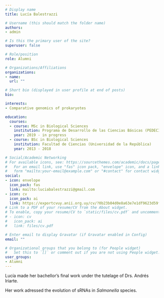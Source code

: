 ```yaml
---
# Display name
title: Lucía Balestrazzi

# Username (this should match the folder name)
authors:
- admin

# Is this the primary user of the site?
superuser: false

# Role/position
role: Alumni

# Organizations/Affiliations
organizations:
- name: 
  url: ""

# Short bio (displayed in user profile at end of posts)
bio: 

interests:
- Comparative genomics of prokaryotes

education:
  courses:
  - course: MSc in Biological Sciences
    institution: Programa de Desarrollo de las Ciencias Básicas (PEDECIBA)
    year: 2019 - in progress
  - course: BSc in Biological Sciences
    institution: Facultad de Ciencias (Universidad de la República)
    year: 2013 - 2018

# Social/Academic Networking
# For available icons, see: https://sourcethemes.com/academic/docs/page-builder/#icons
#   For an email link, use "fas" icon pack, "envelope" icon, and a link in the
#   form "mailto:your-email@example.com" or "#contact" for contact widget.
social:
- icon: envelope
  icon_pack: fas
  link: mailto:luciabalestrazzi@gmail.com
- icon: cv
  icon_pack: ai
  link: https://exportcvuy.anii.org.uy/cv/?0b23b04d0e8a63e7e1df9623d59f40943456767bbad0660cf7f03d405694a299254a0d706ede91df3a6dfd1ac55afea22b3d69586cd25a0ac7ab6ba6bf3a3a22
# Link to a PDF of your resume/CV from the About widget.
# To enable, copy your resume/CV to `static/files/cv.pdf` and uncomment the lines below.
# - icon: cv
#   icon_pack: ai
#   link: files/cv.pdf

# Enter email to display Gravatar (if Gravatar enabled in Config)
email: ""

# Organizational groups that you belong to (for People widget)
#   Set this to `[]` or comment out if you are not using People widget.
user_groups:
- Alumni
---
```


Lucía made her bachellor’s final work under the tutelage of Drs. Andrés Iriarte.

Her work adressed the evolution of sRNAs in *Salmonella* species.
